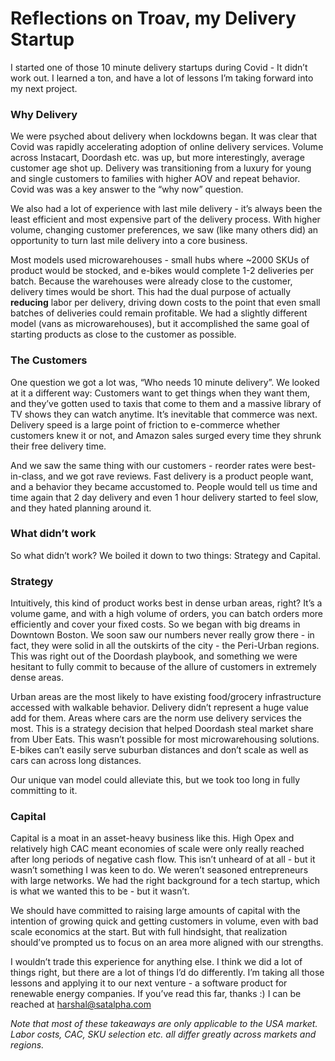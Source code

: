 # Reflections on Troav, my Delivery Startup

I started one of those 10 minute delivery startups during Covid - It didn’t work out. I learned a ton, and have a lot of lessons I’m taking forward into my next project.

### Why Delivery

We were psyched about delivery when lockdowns began. It was clear that Covid was rapidly accelerating adoption of online delivery services. Volume across Instacart, Doordash etc. was up, but more interestingly, average customer age shot up. Delivery was transitioning from a luxury for young and single customers to families with higher AOV and repeat behavior. Covid was was a key answer to the “why now” question. 

We also had a lot of experience with last mile delivery - it’s always been the least efficient and most expensive part of the delivery process. With higher volume, changing customer preferences, we saw (like many others did) an opportunity to turn last mile delivery into a core business. 

Most models used microwarehouses - small hubs where ~2000 SKUs of product would be stocked, and e-bikes would complete 1-2 deliveries per batch. Because the warehouses were already close to the customer, delivery times would be short. This had the dual purpose of actually **reducing** labor per delivery, driving down costs to the point that even small batches of deliveries could remain profitable. We had a slightly different model (vans as microwarehouses), but it accomplished the same goal of starting products as close to the customer as possible.


### The Customers

One question we got a lot was, “Who needs 10 minute delivery”. We looked at it a different way: Customers want to get things when they want them, and they’ve gotten used to taxis that come to them and a massive library of TV shows they can watch anytime. It’s inevitable that commerce was next. Delivery speed is a large point of friction to e-commerce whether customers knew it or not, and Amazon sales surged every time they shrunk their free delivery time.

And we saw the same thing with our customers - reorder rates were best-in-class, and we got rave reviews. Fast delivery is a product people want, and a behavior they became accustomed to. People would tell us time and time again that 2 day delivery and even 1 hour delivery started to feel slow, and they hated planning around it.

### What didn’t work

So what didn’t work? We boiled it down to two things: Strategy and Capital.

### Strategy

Intuitively, this kind of product works best in dense urban areas, right? It’s a volume game, and with a high volume of orders, you can batch orders more efficiently and cover your fixed costs. So we began with big dreams in Downtown Boston. We soon saw our numbers never really grow there - in fact, they were solid in all the outskirts of the city - the Peri-Urban regions. This was right out of the Doordash playbook, and something we were hesitant to fully commit to because of the allure of customers in extremely dense areas.

Urban areas are the most likely to have existing food/grocery infrastructure accessed with walkable behavior. Delivery didn’t represent a huge value add for them. Areas where cars are the norm use delivery services the most. This is a strategy decision that helped Doordash steal market share from Uber Eats. This wasn’t possible for most microwarehousing solutions. E-bikes can’t easily serve suburban distances and don’t scale as well as cars can across long distances.  

Our unique van model could alleviate this, but we took too long in fully committing to it.

### Capital

Capital is a moat in an asset-heavy business like this. High Opex and relatively high CAC meant economies of scale were only really reached after long periods of negative cash flow. This isn’t unheard of at all - but it wasn’t something I was keen to do. We weren’t seasoned entrepreneurs with large networks. We had the right background for a tech startup, which is what we wanted this to be - but it wasn’t. 

We should have committed to raising large amounts of capital with the intention of growing quick and getting customers in volume, even with bad scale economics at the start. But with full hindsight, that realization should’ve prompted us to focus on an area more aligned with our strengths.

I wouldn’t trade this experience for anything else. I think we did a lot of things right, but there are a lot of things I’d do differently. I’m taking all those lessons and applying it to our next venture - a software product for renewable energy companies. If you’ve read this far, thanks :) I can be reached at harshal@satalpha.com

*Note that most of these takeaways are only applicable to the USA market. Labor costs, CAC, SKU selection etc. all differ greatly across markets and regions.*
